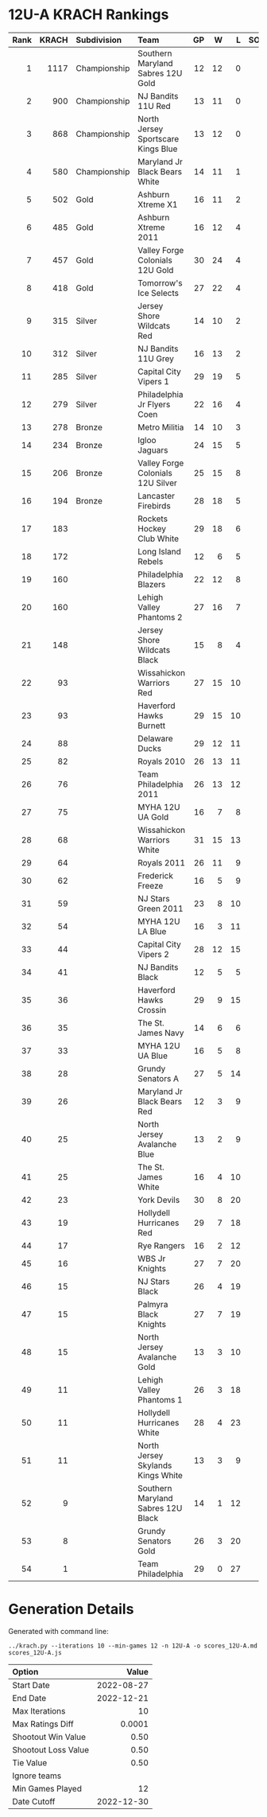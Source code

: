 # 12U-A KRACH Rankings
Rank|KRACH|Subdivision|Team|GP|W|L|SOW|SOL|T|SoS
---:|---:|:---|:---|---:|---:|---:|---:|---:|---:|---:
1|1117|Championship|Southern Maryland Sabres 12U Gold|12|12|0|0|0|0|101
2|900|Championship|NJ Bandits 11U Red|13|11|0|2|0|0|174
3|868|Championship|North Jersey Sportscare Kings Blue|13|12|0|1|0|0|107
4|580|Championship|Maryland Jr Black Bears White|14|11|1|1|1|0|158
5|502|Gold|Ashburn Xtreme X1|16|11|2|1|2|0|227
6|485|Gold|Ashburn Xtreme 2011|16|12|4|0|0|0|223
7|457|Gold|Valley Forge Colonials 12U Gold|30|24|4|1|1|0|158
8|418|Gold|Tomorrow's Ice Selects|27|22|4|0|1|0|135
9|315|Silver|Jersey Shore Wildcats Red|14|10|2|2|0|0|126
10|312|Silver|NJ Bandits 11U Grey|16|13|2|1|0|0|69
11|285|Silver|Capital City Vipers 1|29|19|5|3|2|0|171
12|279|Silver|Philadelphia Jr Flyers Coen|22|16|4|1|1|0|137
13|278|Bronze|Metro Militia|14|10|3|1|0|0|143
14|234|Bronze|Igloo Jaguars|24|15|5|3|1|0|174
15|206|Bronze|Valley Forge Colonials 12U Silver|25|15|8|1|1|0|212
16|194|Bronze|Lancaster Firebirds|28|18|5|3|2|0|106
17|183||Rockets Hockey Club White|29|18|6|0|5|0|148
18|172||Long Island Rebels|12|6|5|1|0|0|231
19|160||Philadelphia Blazers|22|12|8|0|2|0|197
20|160||Lehigh Valley Phantoms 2|27|16|7|2|2|0|122
21|148||Jersey Shore Wildcats Black|15|8|4|1|2|0|225
22|93||Wissahickon Warriors Red|27|15|10|0|2|0|162
23|93||Haverford Hawks Burnett|29|15|10|3|1|0|94
24|88||Delaware Ducks|29|12|11|3|3|0|196
25|82||Royals 2010|26|13|11|2|0|0|147
26|76||Team Philadelphia 2011|26|13|12|1|0|0|177
27|75||MYHA 12U UA Gold|16|7|8|0|1|0|176
28|68||Wissahickon Warriors White|31|15|13|1|2|0|110
29|64||Royals 2011|26|11|9|4|2|0|139
30|62||Frederick Freeze|16|5|9|0|2|0|193
31|59||NJ Stars Green 2011|23|8|10|2|3|0|219
32|54||MYHA 12U LA Blue|16|3|11|1|1|0|338
33|44||Capital City Vipers 2|28|12|15|0|1|0|114
34|41||NJ Bandits Black|12|5|5|1|1|0|84
35|36||Haverford Hawks Crossin|29|9|15|4|1|0|171
36|35||The St. James Navy|14|6|6|1|1|0|57
37|33||MYHA 12U UA Blue|16|5|8|0|3|0|125
38|28||Grundy Senators A|27|5|14|4|4|0|141
39|26||Maryland Jr Black Bears Red|12|3|9|0|0|0|225
40|25||North Jersey Avalanche Blue|13|2|9|1|1|0|190
41|25||The St. James White|16|4|10|0|2|0|96
42|23||York Devils|30|8|20|2|0|0|163
43|19||Hollydell Hurricanes Red|29|7|18|1|2|1|114
44|17||Rye Rangers|16|2|12|0|2|0|241
45|16||WBS Jr Knights|27|7|20|0|0|0|84
46|15||NJ Stars Black|26|4|19|2|1|0|196
47|15||Palmyra Black Knights|27|7|19|1|0|0|89
48|15||North Jersey Avalanche Gold|13|3|10|0|0|0|120
49|11||Lehigh Valley Phantoms 1|26|3|18|2|2|1|141
50|11||Hollydell Hurricanes White|28|4|23|1|0|0|117
51|11||North Jersey Skylands Kings White|13|3|9|0|1|0|78
52|9||Southern Maryland Sabres 12U Black|14|1|12|1|0|0|134
53|8||Grundy Senators Gold|26|3|20|1|2|0|185
54|1||Team Philadelphia|29|0|27|0|2|0|74
# Generation Details

Generated with command line:
```
../krach.py --iterations 10 --min-games 12 -n 12U-A -o scores_12U-A.md scores_12U-A.js
```

| Option | Value |
| :----- | ----: |
| Start Date | 2022-08-27 |
| End Date | 2022-12-21 |
| Max Iterations | 10 |
| Max Ratings Diff | 0.0001 |
| Shootout Win Value | 0.50 |
| Shootout Loss Value | 0.50 |
| Tie Value | 0.50 |
| Ignore teams |  |
| Min Games Played | 12 |
| Date Cutoff | 2022-12-30 |

